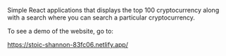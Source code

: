 Simple React applications that displays the top 100 cryptocurrency along with a search where you can search a particular cryptocurrency.

To see a demo of the website, go to:

https://stoic-shannon-83fc06.netlify.app/
